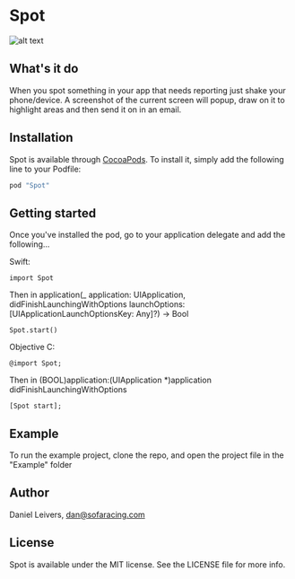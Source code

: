 # Spot

![alt text](https://github.com/Workshed/Spot/blob/master/example.gif "Example usage")

## What's it do

When you spot something in your app that needs reporting just shake your phone/device. A screenshot of the current screen will popup, draw on it to highlight areas and then send it on in an email.  

## Installation

Spot is available through [CocoaPods](http://cocoapods.org). To install
it, simply add the following line to your Podfile:

```ruby
pod "Spot"
```

## Getting started

Once you've installed the pod, go to your application delegate and add the following...

Swift:
```
import Spot
```

Then in application(_ application: UIApplication, didFinishLaunchingWithOptions launchOptions: [UIApplicationLaunchOptionsKey: Any]?) -> Bool

```
Spot.start()
```

Objective C:
```
@import Spot;
```

Then in (BOOL)application:(UIApplication *)application didFinishLaunchingWithOptions

```
[Spot start];
```


## Example

To run the example project, clone the repo, and open the project file in the "Example" folder

## Author

Daniel Leivers, dan@sofaracing.com

## License

Spot is available under the MIT license. See the LICENSE file for more info.
